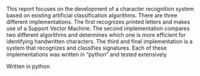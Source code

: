 This report focuses on the development of a character recognition system based on existing artificial classification algorithms. There are three different implementations. The first 
recognizes printed letters and makes use of a Support Vector Machine. The second implementation compares two different algorithms and determines which one is more efficient for identifying handwritten characters. The third and final implementation is a system that recognizes and classifies 
signatures. Each of these implementations was written in 
“python” and tested extensively

Written in python
